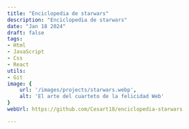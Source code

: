 ```yaml
---
title: "Enciclopedia de starwars"
description: "Enciclopedia de starwars"
date: "Jan 18 2024"
draft: false
tags:
- Html
- JavaScript
- Css
- React
utils:
- Git
image: {
    url: '/images/projects/starwars.webp',
    alt: 'El arte del cuarteto de la felicidad Web'
}
webUrl: https://github.com/Cesart18/enciclopedia-starwars

---
```



